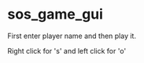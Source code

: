 # sos_game_gui

First enter player name and then play it.

Right click for 's' and left click for 'o'
